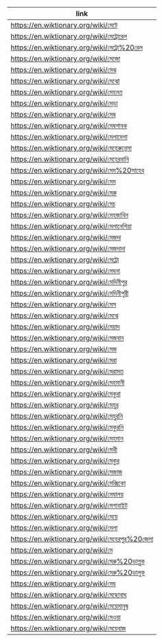 |link|
|----|
|https://en.wiktionary.org/wiki/মেটে|
|https://en.wiktionary.org/wiki/মেট্রোরেল|
|https://en.wiktionary.org/wiki/মেট্রো%20রেল|
|https://en.wiktionary.org/wiki/মেজো|
|https://en.wiktionary.org/wiki/মেঝ|
|https://en.wiktionary.org/wiki/মেঝো|
|https://en.wiktionary.org/wiki/মেহনত|
|https://en.wiktionary.org/wiki/মেড়া|
|https://en.wiktionary.org/wiki/মেষ|
|https://en.wiktionary.org/wiki/মেষশাবক|
|https://en.wiktionary.org/wiki/মেলামেশা|
|https://en.wiktionary.org/wiki/মেহেরুন্নেসা|
|https://en.wiktionary.org/wiki/মেহেরবানি|
|https://en.wiktionary.org/wiki/মেম%20সাহেব|
|https://en.wiktionary.org/wiki/মেম|
|https://en.wiktionary.org/wiki/মেরু|
|https://en.wiktionary.org/wiki/মেচ|
|https://en.wiktionary.org/wiki/মেহজাবিন|
|https://en.wiktionary.org/wiki/মেলানেশিয়া|
|https://en.wiktionary.org/wiki/মেজদা|
|https://en.wiktionary.org/wiki/মেজদাদা|
|https://en.wiktionary.org/wiki/মেট্রো|
|https://en.wiktionary.org/wiki/মেঘনা|
|https://en.wiktionary.org/wiki/মেদিনীপুর|
|https://en.wiktionary.org/wiki/মেদিনীপুরী|
|https://en.wiktionary.org/wiki/মেস|
|https://en.wiktionary.org/wiki/মেঝে|
|https://en.wiktionary.org/wiki/মেয়াদ|
|https://en.wiktionary.org/wiki/মেজবান|
|https://en.wiktionary.org/wiki/মেজ|
|https://en.wiktionary.org/wiki/মেরা|
|https://en.wiktionary.org/wiki/মেরামত|
|https://en.wiktionary.org/wiki/মেহমানী|
|https://en.wiktionary.org/wiki/মেকুরা|
|https://en.wiktionary.org/wiki/মেহুর|
|https://en.wiktionary.org/wiki/মেহুরনি|
|https://en.wiktionary.org/wiki/মেকুরনি|
|https://en.wiktionary.org/wiki/মেহমান|
|https://en.wiktionary.org/wiki/মেথী|
|https://en.wiktionary.org/wiki/মেকুর|
|https://en.wiktionary.org/wiki/মেজাজ|
|https://en.wiktionary.org/wiki/মেক্সিকো|
|https://en.wiktionary.org/wiki/মেঘালয়|
|https://en.wiktionary.org/wiki/মেগাবাইট|
|https://en.wiktionary.org/wiki/মেয়ে|
|https://en.wiktionary.org/wiki/মেলা|
|https://en.wiktionary.org/wiki/মেহেরপুর%20জেলা|
|https://en.wiktionary.org/wiki/মে|
|https://en.wiktionary.org/wiki/মেরু%20ভাল্লুক|
|https://en.wiktionary.org/wiki/মেরু%20ভালুক|
|https://en.wiktionary.org/wiki/মেঘ|
|https://en.wiktionary.org/wiki/মেছোবাঘ|
|https://en.wiktionary.org/wiki/মেয়েমানুষ|
|https://en.wiktionary.org/wiki/মেওয়া|
|https://en.wiktionary.org/wiki/মেয়েবাজ|
